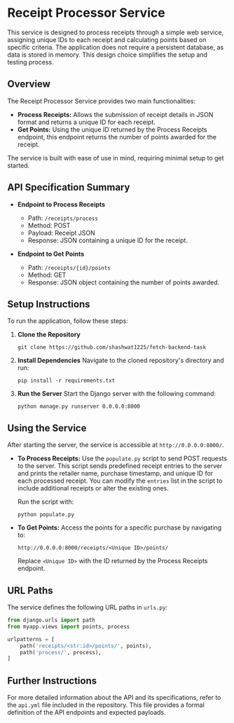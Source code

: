 
# Receipt Processor Service

This service is designed to process receipts through a simple web service, assigning unique IDs to each receipt and calculating points based on specific criteria. The application does not require a persistent database, as data is stored in memory. This design choice simplifies the setup and testing process.

## Overview

The Receipt Processor Service provides two main functionalities:

- **Process Receipts:** Allows the submission of receipt details in JSON format and returns a unique ID for each receipt.
- **Get Points:** Using the unique ID returned by the Process Receipts endpoint, this endpoint returns the number of points awarded for the receipt.

The service is built with ease of use in mind, requiring minimal setup to get started.

## API Specification Summary

- **Endpoint to Process Receipts**
  - Path: `/receipts/process`
  - Method: POST
  - Payload: Receipt JSON
  - Response: JSON containing a unique ID for the receipt.

- **Endpoint to Get Points**
  - Path: `/receipts/{id}/points`
  - Method: GET
  - Response: JSON object containing the number of points awarded.

## Setup Instructions

To run the application, follow these steps:

1. **Clone the Repository**
   ```
   git clone https://github.com/shashwat1225/fetch-backend-task
   ```
2. **Install Dependencies**
   Navigate to the cloned repository's directory and run:
   ```
   pip install -r requirements.txt
   ```
3. **Run the Server**
   Start the Django server with the following command:
   ```
   python manage.py runserver 0.0.0.0:8000
   ```

## Using the Service

After starting the server, the service is accessible at `http://0.0.0.0:8000/`.

- **To Process Receipts:**
  Use the `populate.py` script to send POST requests to the server. This script sends predefined receipt entries to the server and prints the retailer name, purchase timestamp, and unique ID for each processed receipt. You can modify the `entries` list in the script to include additional receipts or alter the existing ones.

  Run the script with:
  ```
  python populate.py
  ```

- **To Get Points:**
  Access the points for a specific purchase by navigating to:
  ```
  http://0.0.0.0:8000/receipts/<Unique ID>/points/
  ```
  Replace `<Unique ID>` with the ID returned by the Process Receipts endpoint.

## URL Paths

The service defines the following URL paths in `urls.py`:

```python
from django.urls import path
from myapp.views import points, process

urlpatterns = [
    path('receipts/<str:id>/points/', points),
    path('process/', process),
]
```

## Further Instructions

For more detailed information about the API and its specifications, refer to the `api.yml` file included in the repository. This file provides a formal definition of the API endpoints and expected payloads.
